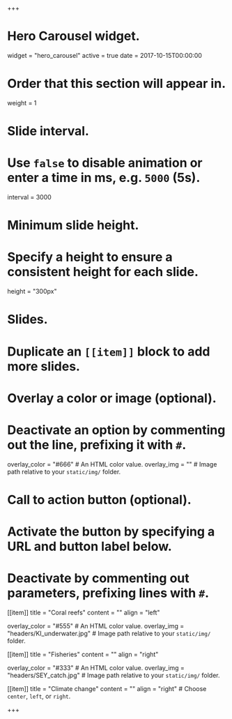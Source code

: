 +++
# Hero Carousel widget.
widget = "hero_carousel"
active = true
date = 2017-10-15T00:00:00

# Order that this section will appear in.
weight = 1

# Slide interval.
# Use `false` to disable animation or enter a time in ms, e.g. `5000` (5s).
interval = 3000

# Minimum slide height.
# Specify a height to ensure a consistent height for each slide.
height = "300px"

# Slides.
# Duplicate an `[[item]]` block to add more slides.
  # Overlay a color or image (optional).
  #   Deactivate an option by commenting out the line, prefixing it with `#`.
  overlay_color = "#666"  # An HTML color value.
  overlay_img = ""  # Image path relative to your `static/img/` folder.

  # Call to action button (optional).
  #   Activate the button by specifying a URL and button label below.
  #   Deactivate by commenting out parameters, prefixing lines with `#`.
[[item]]
  title = "Coral reefs"
  content = ""
  align = "left"

  overlay_color = "#555"  # An HTML color value.
  overlay_img = "headers/KI_underwater.jpg"  # Image path relative to your `static/img/` folder.

[[item]]
  title = "Fisheries"
  content = ""
  align = "right"

  overlay_color = "#333"  # An HTML color value.
  overlay_img = "headers/SEY_catch.jpg"  # Image path relative to your `static/img/` folder.

[[item]]
  title = "Climate change"
  content = ""
  align = "right"  # Choose `center`, `left`, or `right`.

+++
